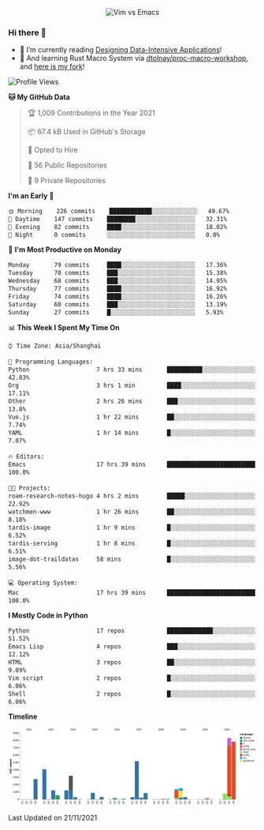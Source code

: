 <p align="center">
    <img src="https://gist.githubusercontent.com/coldnight/e696baffb094e71c96cb302118878eae/raw/40ea5053a6f66cc65f90f437e4173497da225958/banner.gif" alt="Vim vs Emacs" />
</p>

### Hi there 👋

- 📖 I’m currently reading [Designing Data-Intensive Applications](https://www.oreilly.com/library/view/designing-data-intensive-applications/9781491903063/)!
- 🌱 And learning Rust Macro System via [dtolnay/proc-macro-workshop](https://github.com/dtolnay/proc-macro-workshop), and [here is my fork](https://github.com/coldnight/proc-macro-workshop)!

<!--START_SECTION:waka-->
![Profile Views](http://img.shields.io/badge/Profile%20Views-6-blue)

**🐱 My GitHub Data** 

> 🏆 1,009 Contributions in the Year 2021
 > 
> 📦 67.4 kB Used in GitHub's Storage 
 > 
> 💼 Opted to Hire
 > 
> 📜 56 Public Repositories 
 > 
> 🔑 9 Private Repositories  
 > 
**I'm an Early 🐤** 

```text
🌞 Morning    226 commits    ████████████░░░░░░░░░░░░░   49.67% 
🌆 Daytime    147 commits    ████████░░░░░░░░░░░░░░░░░   32.31% 
🌃 Evening    82 commits     ████░░░░░░░░░░░░░░░░░░░░░   18.02% 
🌙 Night      0 commits      ░░░░░░░░░░░░░░░░░░░░░░░░░   0.0%

```
📅 **I'm Most Productive on Monday** 

```text
Monday       79 commits     ████░░░░░░░░░░░░░░░░░░░░░   17.36% 
Tuesday      70 commits     ███░░░░░░░░░░░░░░░░░░░░░░   15.38% 
Wednesday    68 commits     ███░░░░░░░░░░░░░░░░░░░░░░   14.95% 
Thursday     77 commits     ████░░░░░░░░░░░░░░░░░░░░░   16.92% 
Friday       74 commits     ████░░░░░░░░░░░░░░░░░░░░░   16.26% 
Saturday     60 commits     ███░░░░░░░░░░░░░░░░░░░░░░   13.19% 
Sunday       27 commits     █░░░░░░░░░░░░░░░░░░░░░░░░   5.93%

```


📊 **This Week I Spent My Time On** 

```text
⌚︎ Time Zone: Asia/Shanghai

💬 Programming Languages: 
Python                   7 hrs 33 mins       ██████████░░░░░░░░░░░░░░░   42.83% 
Org                      3 hrs 1 min         ████░░░░░░░░░░░░░░░░░░░░░   17.11% 
Other                    2 hrs 26 mins       ███░░░░░░░░░░░░░░░░░░░░░░   13.8% 
Vue.js                   1 hr 22 mins        ██░░░░░░░░░░░░░░░░░░░░░░░   7.74% 
YAML                     1 hr 14 mins        █░░░░░░░░░░░░░░░░░░░░░░░░   7.07%

🔥 Editors: 
Emacs                    17 hrs 39 mins      █████████████████████████   100.0%

🐱‍💻 Projects: 
roam-research-notes-hugo 4 hrs 2 mins        █████░░░░░░░░░░░░░░░░░░░░   22.92% 
watchmen-www             1 hr 26 mins        ██░░░░░░░░░░░░░░░░░░░░░░░   8.18% 
tardis-image             1 hr 9 mins         █░░░░░░░░░░░░░░░░░░░░░░░░   6.52% 
tardis-serving           1 hr 8 mins         █░░░░░░░░░░░░░░░░░░░░░░░░   6.51% 
image-dot-traildatas     58 mins             █░░░░░░░░░░░░░░░░░░░░░░░░   5.56%

💻 Operating System: 
Mac                      17 hrs 39 mins      █████████████████████████   100.0%

```

**I Mostly Code in Python** 

```text
Python                   17 repos            █████████████░░░░░░░░░░░░   51.52% 
Emacs Lisp               4 repos             ███░░░░░░░░░░░░░░░░░░░░░░   12.12% 
HTML                     3 repos             ██░░░░░░░░░░░░░░░░░░░░░░░   9.09% 
Vim script               2 repos             █░░░░░░░░░░░░░░░░░░░░░░░░   6.06% 
Shell                    2 repos             █░░░░░░░░░░░░░░░░░░░░░░░░   6.06%

```


**Timeline**

![Chart not found](https://raw.githubusercontent.com/coldnight/coldnight/master/charts/bar_graph.png) 


 Last Updated on 21/11/2021
<!--END_SECTION:waka-->
